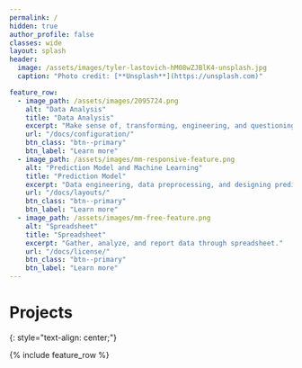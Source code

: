 ```yaml
---
permalink: /
hidden: true
author_profile: false
classes: wide
layout: splash
header:
  image: /assets/images/tyler-lastovich-hM08wZJBlK4-unsplash.jpg
  caption: "Photo credit: [**Unsplash**](https://unsplash.com)"

feature_row:
  - image_path: /assets/images/2095724.png
    alt: "Data Analysis"
    title: "Data Analysis"
    excerpt: "Make sense of, transforming, engineering, and questioning data to find useful information."
    url: "/docs/configuration/"
    btn_class: "btn--primary"
    btn_label: "Learn more"
  - image_path: /assets/images/mm-responsive-feature.png
    alt: "Prediction Model and Machine Learning"
    title: "Prediction Model"
    excerpt: "Data engineering, data preprocessing, and designing prediction model with machine learning."
    url: "/docs/layouts/"
    btn_class: "btn--primary"
    btn_label: "Learn more"
  - image_path: /assets/images/mm-free-feature.png
    alt: "Spreadsheet"
    title: "Spreadsheet"
    excerpt: "Gather, analyze, and report data through spreadsheet."
    url: "/docs/license/"
    btn_class: "btn--primary"
    btn_label: "Learn more"      
---
```

# Projects
{: style="text-align: center;"}

{% include feature_row %}

